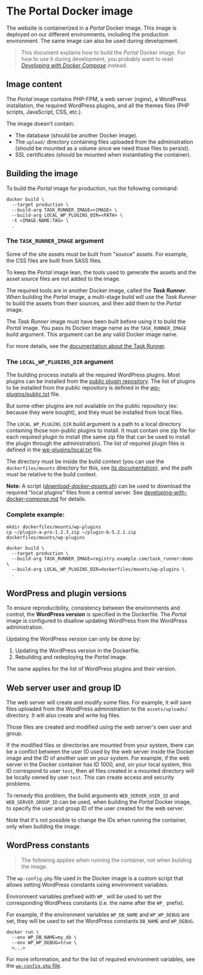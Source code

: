 # The Portal Docker image

The website is containerized in a _Portal_ Docker image. This image is
deployed on our different environments, including the production environment.
The same image can also be used during development.

> This document explains how to build the _Portal_ Docker image. For how to use
> it during development, you probably want to read
> [_Developing with Docker Compose_](./developing-with-docker-compose.md)
> instead.

## Image content

The _Portal_ image contains PHP-FPM, a web server (nginx), a WordPress
installation, the required WordPress plugins, and all the themes files (PHP
scripts, JavaScript, CSS, etc.).

The image doesn't contain:
* The database (should be another Docker image).
* The `upload/` directory containing files uploaded from the administration
  (should be mounted as a volume since we need those files to persist).
* SSL certificates (should be mounted when instantiating the container).

## Building the image

To build the _Portal_ image for production, run the following command:

```shell
docker build \
  --target production \
  --build-arg TASK_RUNNER_IMAGE=<IMAGE> \
  --build-arg LOCAL_WP_PLUGINS_DIR=<PATH> \
  -t <IMAGE-NAME:TAG> \
  .
```

### The `TASK_RUNNER_IMAGE` argument

Some of the site assets must be built from "source" assets. For example, the CSS
files are built from SASS files.

To keep the _Portal_ image lean, the tools used to generate the assets and 
the asset source files are not added to the image.

The required tools are in another Docker image, called the _**Task Runner**_.
When building the _Portal_ image, a multi-stage build will use the _Task 
Runner_ to build the assets from their sources, and then add them to the 
_Portal_ image.

The _Task Runner_ image must have been built before using it to build the 
_Portal_ image. You pass its Docker image name as the `TASK_RUNNER_IMAGE` build
argument. This argument can be any valid Docker image name.

For more details, see the [documentation about the Task Runner](./task-runner.md).

### The `LOCAL_WP_PLUGINS_DIR` argument

The building process installs all the required WordPress plugins. Most 
plugins can be installed from the
[public plugin repository](https://en-ca.wordpress.org/plugins/). The list of
plugins to be installed from the public repository is defined in the
[wp-plugins/public.txt](../dockerfiles/build/www/wp-plugins/public.txt) file.

But some other plugins are not available on the public repository (ex: because
they were bought), and they must be installed from local files.

The `LOCAL_WP_PLUGINS_DIR` build argument is a path to a local directory 
containing those non-public plugins to install. It must contain one zip file 
for each required plugin to install (the same zip file that can be used to 
install the plugin through the administration). The list of required plugin 
files is defined in the [wp-plugins/local.txt](../dockerfiles/build/www/wp-plugins/local.txt)
file.

The directory must be inside the build context (you can use the `dockerfiles/mounts`
directory for this, see [its documentation](../dockerfiles/mounts)), and the
path must be relative to the build context.

**Note:** A script ([_download-docker-assets.sh_](../dockerfiles/tools/download-docker-assets.sh))
can be used to download the required "local plugins" files from a central
server. See [developing-with-docker-compose.md](./developing-with-docker-compose.md)
for details.

### Complete example:

```shell
mkdir dockerfiles/mounts/wp-plugins
cp ~/plugin-a-pro-1.2.3.zip ~/plugin-b-5.2.1.zip dockerfiles/mounts/wp-plugins

docker build \
  --target production \
  --build-arg TASK_RUNNER_IMAGE=registry.example.com/task_runner:demo \
  --build-arg LOCAL_WP_PLUGINS_DIR=dockerfiles/mounts/wp-plugins \
  .
```

## WordPress and plugin versions

To ensure reproducibility, consistency between the environments and control, 
the **WordPress version** is specified in the Dockerfile. The _Portal_ image 
is configured to disallow updating WordPress from the WordPress administration.

Updating the WordPress version can only be done by:

1. Updating the WordPress version in the Dockerfile.
2. Rebuilding and redeploying the _Portal_ image.

The same applies for the list of WordPress plugins and their version.

## Web server user and group ID

The web server will create and modify some files. For example, it will save 
files uploaded from the WordPress administration to the `assets/uploads/` 
directory. It will also create and write log files.

Those files are created and modified using the web server's own user and group.

If the modified files or directories are mounted from your system, there can be
a conflict between the user ID used by the web server inside the Docker image
and the ID of another user on your system. For example, if the web server in 
the Docker container has ID 1000, and, on your local system, this ID 
correspond to user `test`, then all files created in a mounted directory 
will be locally owned by user `test`. This can create access and security
problems.

To remedy this problem, the build arguments `WEB_SERVER_USER_ID` and
`WEB_SERVER_GROUP_ID` can be used, when building the _Portal_ Docker 
image, to specify the user and group ID of the user created for the web server.

Note that it's not possible to change the IDs when running the container, only
when building the image.

## WordPress constants

> The following applies when running the container, not when building the image.

The `wp-config.php` file used in the Docker image is a custom script that allows
setting WordPress constants using environment variables.

Environment variables prefixed with `WP_` will be used to set the 
corresponding WordPress constants (i.e. the name after the `WP_` prefix).

For example, if the environment variables `WP_DB_NAME` and `WP_WP_DEBUG` are
set, they will be used to set the WordPress constants `DB_NAME` and `WP_DEBUG`.

```shell
docker run \
  --env WP_DB_NAME=my_db \
  --env WP_WP_DEBUG=true \
  <...>
```

For more information, and for the list of required environment variables, see
the [`wp-config.php` file](../dockerfiles/build/www/configs/wordpress/wp-config.php).
